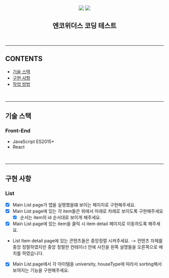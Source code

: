 <br />
<p align="center">
<img src="https://img.shields.io/badge/JavaScript-F7DF1E?style=flat-square&logo=javascript&logoColor=black"/>
<img src="https://img.shields.io/badge/React-61DAFB?style=flat-square&logo=React&logoColor=black"/>

</p>

<h2 align="center">
    엔코위더스 코딩 테스트
</h2>
<br />

---
## CONTENTS
- [기술 스택](#기술-스택)
- [구현 사항](#구현-사항)
- [작업 방법](#작업-방법)

<br />

---
## 기술 스택
### Front-End
- JavaScript ES2015+
- React

<br />

---

## 구현 사항

### List
- [x] Main List page가 앱을 실행했을떄 보이는 페이지로 구현해주세요.
- [x] Main List page에 있는 각 item들은 위에서 아래로 차례로 보이도록 구현해주세요
  - [x] 순서는 item의 id 순서대로 보이게 해주세요.
- [x] Main List page에 있는 item을 클릭 시 item detail 페이지로 이동하도록 해주세요.
- List Item detail page에 있는 콘텐츠들은 중앙정렬 시켜주세요.
-> 컨텐츠 자체를 중앙 정렬하였지만 중앙 정렬한 컨테이너 안에 사진을 왼쪽 설명들을 오른쪽으로 배치를 하였습니다.
- [x] Main List page에서 각 아이템을 university, houseType에 따라서 sorting해서 보여지는 기능을 구현해주세요.

<br />


